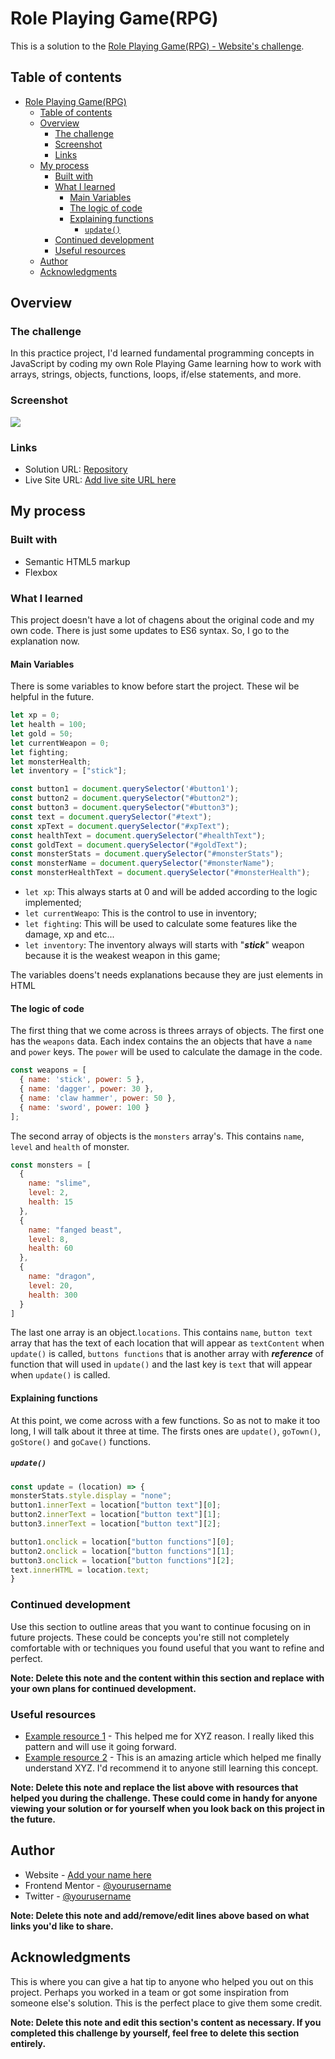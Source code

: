 # Role Playing Game(RPG)

This is a solution to the [Role Playing Game(RPG) - Website's challenge](https://www.freecodecamp.org/learn/javascript-algorithms-and-data-structures-v8/learn-basic-javascript-by-building-a-role-playing-game/step-1).

## Table of contents

- [Role Playing Game(RPG)](#role-playing-gamerpg)
  - [Table of contents](#table-of-contents)
  - [Overview](#overview)
    - [The challenge](#the-challenge)
    - [Screenshot](#screenshot)
    - [Links](#links)
  - [My process](#my-process)
    - [Built with](#built-with)
    - [What I learned](#what-i-learned)
      - [Main Variables](#main-variables)
      - [The logic of code](#the-logic-of-code)
      - [Explaining functions](#explaining-functions)
        - [``update()``](#update)
    - [Continued development](#continued-development)
    - [Useful resources](#useful-resources)
  - [Author](#author)
  - [Acknowledgments](#acknowledgments)

## Overview

### The challenge

In this practice project, I'd learned fundamental programming concepts in JavaScript by coding my own Role Playing Game learning how to work with arrays, strings, objects, functions, loops, if/else statements, and more.

### Screenshot

![](./screenshot.jpg)


### Links

- Solution URL: [Repository](https://github.com/Mateus-A-Carvalho/javascript-algorithms-data-structures-fcc/tree/main/role-play-game)
- Live Site URL: [Add live site URL here](https://your-live-site-url.com)

## My process

### Built with

- Semantic HTML5 markup
- Flexbox

### What I learned

This project doesn't have a lot of chagens about the original code and my own code. There is just some updates to ES6 syntax. So, I go to the explanation now.

#### Main Variables

There is some variables to know before start the project. These wil be helpful in the future.

```javascript
let xp = 0;
let health = 100;
let gold = 50;
let currentWeapon = 0;
let fighting;
let monsterHealth;  
let inventory = ["stick"];

const button1 = document.querySelector('#button1');
const button2 = document.querySelector("#button2");
const button3 = document.querySelector("#button3");
const text = document.querySelector("#text");
const xpText = document.querySelector("#xpText");
const healthText = document.querySelector("#healthText");
const goldText = document.querySelector("#goldText");
const monsterStats = document.querySelector("#monsterStats");
const monsterName = document.querySelector("#monsterName");
const monsterHealthText = document.querySelector("#monsterHealth");
```

- `let xp`: This always starts at 0 and will be added according to the logic implemented;
- ``let currentWeapo``: This is the control to use in inventory;
- ``let fighting``: This will be used to calculate some features like the damage, xp and etc...
- ``let inventory``: The inventory always will starts with "***stick***" weapon because it is the weakest weapon in this game;

The variables doens't needs explanations because they are just elements in HTML

#### The logic of code

The first thing that we come across is threes arrays of objects. The first one has the ``weapons`` data. Each index contains the an objects that have a ``name`` and ``power`` keys. The ``power`` will be used to calculate the damage in the code.

```javascript
const weapons = [
  { name: 'stick', power: 5 },
  { name: 'dagger', power: 30 },
  { name: 'claw hammer', power: 50 },
  { name: 'sword', power: 100 }
];
```

The second array of objects is the ``monsters`` array's. This contains ``name``, ``level`` and ``health`` of monster. 

```javascript
const monsters = [
  {
    name: "slime",
    level: 2,
    health: 15
  },
  {
    name: "fanged beast",
    level: 8,
    health: 60
  },
  {
    name: "dragon",
    level: 20,
    health: 300
  }
]
```

The last one array is an object.``locations``. This contains ``name``, ``button text`` array that has the text of each location that will appear as ``textContent`` when ``update()`` is called, ``buttons functions`` that is another array with ***reference*** of function that will used in ``update()`` and the last key is ``text`` that will appear when ``update()`` is called.

#### Explaining functions

At this point, we come across with a few functions. So as not to make it too long, I will talk about it three at time. The firsts ones are ``update()``, ``goTown()``, ``goStore()`` and ``goCave()`` functions.

  ##### ``update()``
  
  ```javascript
  const update = (location) => {
  monsterStats.style.display = "none";
  button1.innerText = location["button text"][0];
  button2.innerText = location["button text"][1];
  button3.innerText = location["button text"][2];
  
  button1.onclick = location["button functions"][0];
  button2.onclick = location["button functions"][1];
  button3.onclick = location["button functions"][2];
  text.innerHTML = location.text;
}
  ```

### Continued development

Use this section to outline areas that you want to continue focusing on in future projects. These could be concepts you're still not completely comfortable with or techniques you found useful that you want to refine and perfect.

**Note: Delete this note and the content within this section and replace with your own plans for continued development.**

### Useful resources

- [Example resource 1](https://www.example.com) - This helped me for XYZ reason. I really liked this pattern and will use it going forward.
- [Example resource 2](https://www.example.com) - This is an amazing article which helped me finally understand XYZ. I'd recommend it to anyone still learning this concept.

**Note: Delete this note and replace the list above with resources that helped you during the challenge. These could come in handy for anyone viewing your solution or for yourself when you look back on this project in the future.**

## Author

- Website - [Add your name here](https://www.your-site.com)
- Frontend Mentor - [@yourusername](https://www.frontendmentor.io/profile/yourusername)
- Twitter - [@yourusername](https://www.twitter.com/yourusername)

**Note: Delete this note and add/remove/edit lines above based on what links you'd like to share.**

## Acknowledgments

This is where you can give a hat tip to anyone who helped you out on this project. Perhaps you worked in a team or got some inspiration from someone else's solution. This is the perfect place to give them some credit.

**Note: Delete this note and edit this section's content as necessary. If you completed this challenge by yourself, feel free to delete this section entirely.**
